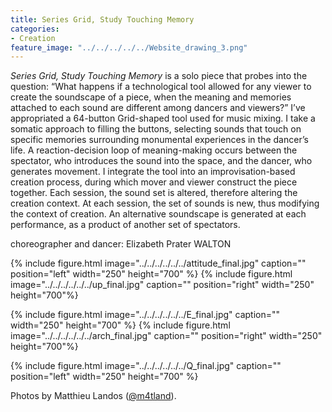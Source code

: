 ```yaml
---
title: Series Grid, Study Touching Memory
categories:
- Creation
feature_image: "../../../../../Website_drawing_3.png"
---
```


*Series Grid, Study Touching Memory* is a solo piece that probes into the question: “What happens if a technological tool allowed for any viewer to create the soundscape of a piece, when the meaning and memories attached to each sound are different among dancers and viewers?” I’ve appropriated a 64-button Grid-shaped tool used for music mixing. I take a somatic approach to filling the buttons, selecting sounds that touch on specific memories surrounding monumental experiences in the dancer’s life. A reaction-decision loop of meaning-making occurs between the spectator, who introduces the sound into the space, and the dancer, who generates movement. I integrate the tool into an improvisation-based creation process, during which mover and viewer construct the piece together. Each session, the sound set is altered, therefore altering the creation context. At each session, the set of sounds is new, thus modifying the context of creation. An alternative soundscape is generated at each performance, as a product of another set of spectators.

choreographer and dancer: Elizabeth Prater WALTON 

{% include figure.html image="../../../../../../attitude_final.jpg" caption="" position="left" width="250" height="700" %} {% include figure.html image="../../../../../../up_final.jpg" caption="" position="right" width="250" height="700"%}

{% include figure.html image="../../../../../../E_final.jpg" caption="" width="250" height="700" %} {% include figure.html image="../../../../../../arch_final.jpg" caption="" position="right" width="250" height="700"%}

{% include figure.html image="../../../../../../Q_final.jpg" caption="" position="left" width="250" height="700" %}

Photos by Matthieu Landos ([@m4tland](https://www.instagram.com/m4tland/)).
